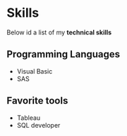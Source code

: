 # Skills
Below id a list of my **technical skills**

## Programming Languages
- Visual Basic
- SAS

## Favorite tools
- Tableau
- SQL developer
